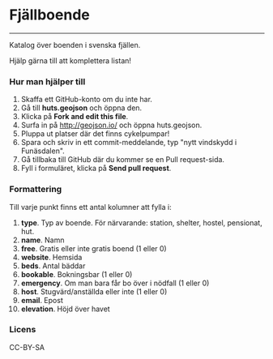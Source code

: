 # Fjällboende
--------------
Katalog över boenden i svenska fjällen.

Hjälp gärna till att komplettera listan!

### Hur man hjälper till

1. Skaffa ett GitHub-konto om du inte har.
2. Gå till __huts.geojson__ och öppna den. 
3. Klicka på __Fork and edit this file__.  
4. Surfa in på http://geojson.io/ och öppna huts.geojson.
5. Pluppa ut platser där det finns cykelpumpar!
6. Spara och skriv in ett commit-meddelande, typ "nytt vindskydd i Funäsdalen".
7. Gå tillbaka till GitHub där du kommer se en Pull request-sida.  
8. Fyll i formuläret, klicka på __Send pull request__.

### Formattering

Till varje punkt finns ett antal kolumner att fylla i:

1. __type__. Typ av boende. För närvarande: station, shelter, hostel, pensionat, hut.
2. __name__. Namn
3. __free__. Gratis eller inte gratis boend (1 eller 0)
4. __website__. Hemsida
5. __beds__. Antal bäddar
6. __bookable__. Bokningsbar (1 eller 0)
7. __emergency__. Om man bara får bo över i nödfall (1 eller 0)
8. __host__. Stugvärd/anställda eller inte (1 eller 0)
9. __email__. Epost
10. __elevation__. Höjd över havet



### Licens

CC-BY-SA
